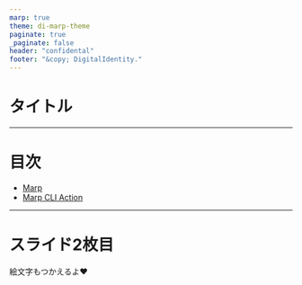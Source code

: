 ```yaml
---
marp: true
theme: di-marp-theme
paginate: true
_paginate: false
header: "confidental"
footer: "&copy; DigitalIdentity."
---
```

<!--
_class: slide-title
-->

# タイトル


---

# 目次



- [Marp](https://marp.app/)
- [Marp CLI Action](https://github.com/KoharaKazuya/marp-cli-action)

---
# スライド2枚目

絵文字もつかえるよ:heart:  


